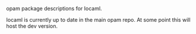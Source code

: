 opam package descriptions for Iocaml. 

Iocaml is currently up to date in the main opam repo.  At some point this will host the dev version.
